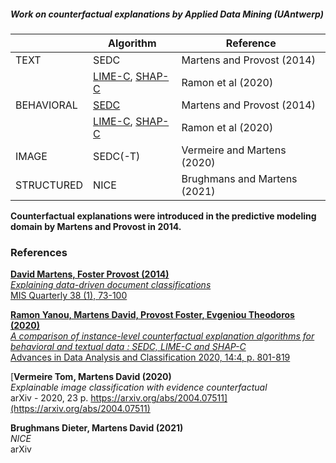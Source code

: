 ##### Work on counterfactual explanations by Applied Data Mining (UAntwerp)


|| Algorithm | Reference |
|-|-|-|
|TEXT| SEDC | Martens and Provost (2014)|
|| [LIME-C](https://github.com/ADMAntwerp/LimeCounterfactual), [SHAP-C](https://github.com/ADMAntwerp/ShapCounterfactual) | Ramon et al (2020)|
|BEHAVIORAL| [SEDC](https://github.com/ADMAntwerp/edc) | Martens and Provost (2014)| |
|| [LIME-C](https://github.com/ADMAntwerp/LimeCounterfactual), [SHAP-C](https://github.com/ADMAntwerp/ShapCounterfactual)| Ramon et al (2020)|
|IMAGE| SEDC(-T)| Vermeire and Martens (2020)|
|STRUCTURED| NICE  | Brughmans and Martens (2021)|

**Counterfactual explanations were introduced in the predictive modeling domain by Martens and Provost in 2014.**


### References

[**David Martens, Foster Provost (2014)** <br>
*Explaining data-driven document classifications* <br>
MIS Quarterly 38 (1), 73-100](https://archivefda.dlib.nyu.edu/jspui/bitstream/2451/31831/2/Provost%202_13.02.pdf)

[**Ramon Yanou, Martens David, Provost Foster, Evgeniou Theodoros (2020)** <br>
*A comparison of instance-level counterfactual explanation algorithms for behavioral and textual data : SEDC, LIME-C and SHAP-C* <br>
Advances in Data Analysis and Classification 2020, 14:4, p. 801-819](https://rdcu.be/b6HCl)

[**Vermeire Tom, Martens David (2020)** <br>
*Explainable image classification with evidence counterfactual* <br>
arXiv - 2020, 23 p. https://arxiv.org/abs/2004.07511](https://arxiv.org/abs/2004.07511)

**Brughmans Dieter, Martens David (2021)** <br>
*NICE* <br>
arXiv
